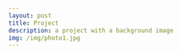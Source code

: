 ```yaml
---
layout: post
title: Project
description: a project with a background image
img: /img/photo1.jpg
---
```

